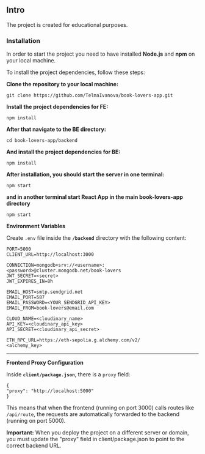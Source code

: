 ## Intro

The project is created for educational purposes.

### Installation

In order to start the project you need to have installed **Node.js** and **npm** on your local machine.

To install the project dependencies, follow these steps:

**Clone the repository to your local machine:**

`git clone https://github.com/TelmaIvanova/book-lovers-app.git`

**Install the project dependencies for FE:**

`npm install`

**After that navigate to the BE directory:**

`cd book-lovers-app/backend`

**And install the project dependencies for BE:**

`npm install`

**After installation, you should start the server in one terminal:**

`npm start`

**and in another terminal start React App in the main book-lovers-app directory**

`npm start`

**Environment Variables**

Create `.env` file inside the **`/backend`** directory with the following content:
```
PORT=5000
CLIENT_URL=http://localhost:3000

CONNECTION=mongodb+srv://<username>:<password>@cluster.mongodb.net/book-lovers
JWT_SECRET=<secret>
JWT_EXPIRES_IN=8h

EMAIL_HOST=smtp.sendgrid.net
EMAIL_PORT=587
EMAIL_PASSWORD=<YOUR_SENDGRID_API_KEY>
EMAIL_FROM=book-lovers@email.com

CLOUD_NAME=<cloudinary_name>
API_KEY=<cloudinary_api_key>
API_SECRET=<cloudinary_api_secret>

ETH_RPC_URL=https://eth-sepolia.g.alchemy.com/v2/
<alchemy_key>
```
---

**Frontend Proxy Configuration**

Inside **`client/package.json`**, there is a `proxy` field:

```
{
"proxy": "http://localhost:5000"
}
```
This means that when the frontend (running on port 3000) calls routes like `/api/route`,
the requests are automatically forwarded to the backend (running on port 5000).

**Important:** When you deploy the project on a different server or domain, you must update the "proxy" field in client/package.json to point to the correct backend URL.